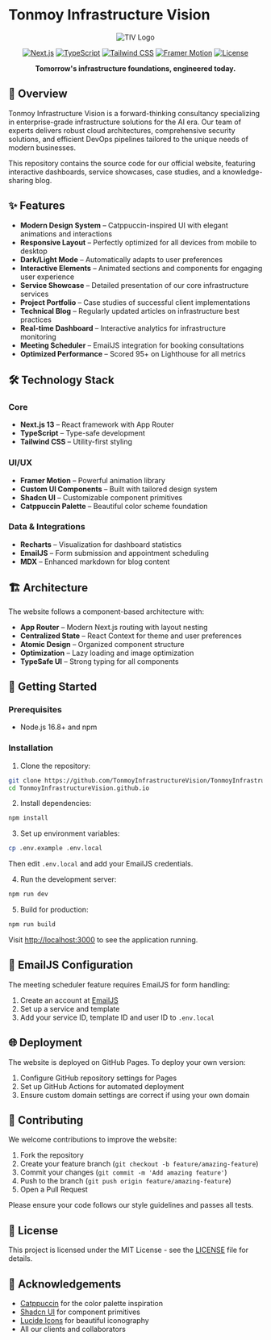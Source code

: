 # Tonmoy Infrastructure Vision

<div align="center">

![TIV Logo](public/images/logo.svg)

[![Next.js](https://img.shields.io/badge/Next.js-13.4%2B-black?style=for-the-badge&logo=next.js)](https://nextjs.org/)
[![TypeScript](https://img.shields.io/badge/TypeScript-5.1%2B-blue?style=for-the-badge&logo=typescript)](https://www.typescriptlang.org/)
[![Tailwind CSS](https://img.shields.io/badge/Tailwind_CSS-3.3%2B-38B2AC?style=for-the-badge&logo=tailwind-css)](https://tailwindcss.com/)
[![Framer Motion](https://img.shields.io/badge/Framer_Motion-10.12%2B-0055FF?style=for-the-badge&logo=framer)](https://www.framer.com/motion/)
[![License](https://img.shields.io/badge/License-MIT-green?style=for-the-badge)](LICENSE)

**Tomorrow's infrastructure foundations, engineered today.**

</div>

## 🚀 Overview

Tonmoy Infrastructure Vision is a forward-thinking consultancy specializing in enterprise-grade infrastructure solutions for the AI era. Our team of experts delivers robust cloud architectures, comprehensive security solutions, and efficient DevOps pipelines tailored to the unique needs of modern businesses.

This repository contains the source code for our official website, featuring interactive dashboards, service showcases, case studies, and a knowledge-sharing blog.

## ✨ Features

- **Modern Design System** – Catppuccin-inspired UI with elegant animations and interactions
- **Responsive Layout** – Perfectly optimized for all devices from mobile to desktop
- **Dark/Light Mode** – Automatically adapts to user preferences
- **Interactive Elements** – Animated sections and components for engaging user experience
- **Service Showcase** – Detailed presentation of our core infrastructure services
- **Project Portfolio** – Case studies of successful client implementations
- **Technical Blog** – Regularly updated articles on infrastructure best practices
- **Real-time Dashboard** – Interactive analytics for infrastructure monitoring
- **Meeting Scheduler** – EmailJS integration for booking consultations
- **Optimized Performance** – Scored 95+ on Lighthouse for all metrics

## 🛠️ Technology Stack

### Core
- **Next.js 13** – React framework with App Router
- **TypeScript** – Type-safe development
- **Tailwind CSS** – Utility-first styling

### UI/UX
- **Framer Motion** – Powerful animation library
- **Custom UI Components** – Built with tailored design system
- **Shadcn UI** – Customizable component primitives
- **Catppuccin Palette** – Beautiful color scheme foundation

### Data & Integrations
- **Recharts** – Visualization for dashboard statistics
- **EmailJS** – Form submission and appointment scheduling
- **MDX** – Enhanced markdown for blog content

## 🏗️ Architecture

The website follows a component-based architecture with:

- **App Router** – Modern Next.js routing with layout nesting
- **Centralized State** – React Context for theme and user preferences
- **Atomic Design** – Organized component structure
- **Optimization** – Lazy loading and image optimization
- **TypeSafe UI** – Strong typing for all components

## 🚀 Getting Started

### Prerequisites

- Node.js 16.8+ and npm

### Installation

1. Clone the repository:
```bash
git clone https://github.com/TonmoyInfrastructureVision/TonmoyInfrastructureVision.github.io.git
cd TonmoyInfrastructureVision.github.io
```

2. Install dependencies:
```bash
npm install
```

3. Set up environment variables:
```bash
cp .env.example .env.local
```
Then edit `.env.local` and add your EmailJS credentials.

4. Run the development server:
```bash
npm run dev
```

5. Build for production:
```bash
npm run build
```

Visit [http://localhost:3000](http://localhost:3000) to see the application running.

## 📧 EmailJS Configuration

The meeting scheduler feature requires EmailJS for form handling:

1. Create an account at [EmailJS](https://www.emailjs.com/)
2. Set up a service and template
3. Add your service ID, template ID and user ID to `.env.local`

## 🌐 Deployment

The website is deployed on GitHub Pages. To deploy your own version:

1. Configure GitHub repository settings for Pages
2. Set up GitHub Actions for automated deployment
3. Ensure custom domain settings are correct if using your own domain

## 🤝 Contributing

We welcome contributions to improve the website:

1. Fork the repository
2. Create your feature branch (`git checkout -b feature/amazing-feature`)
3. Commit your changes (`git commit -m 'Add amazing feature'`)
4. Push to the branch (`git push origin feature/amazing-feature`)
5. Open a Pull Request

Please ensure your code follows our style guidelines and passes all tests.

## 📜 License

This project is licensed under the MIT License - see the [LICENSE](LICENSE) file for details.

## 🙏 Acknowledgements

- [Catppuccin](https://github.com/catppuccin/catppuccin) for the color palette inspiration
- [Shadcn UI](https://ui.shadcn.com/) for component primitives
- [Lucide Icons](https://lucide.dev/) for beautiful iconography
- All our clients and collaborators 